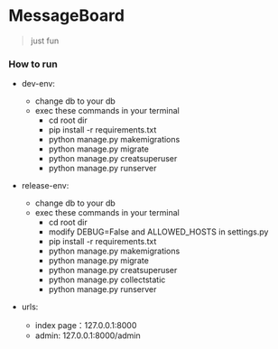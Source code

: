 # MessageBoard

>just fun

### How to run

- dev-env:
    - change db to your db
    - exec these commands in your terminal
        - cd root dir
        - pip install -r requirements.txt
        - python manage.py makemigrations
        - python manage.py migrate
        - python manage.py creatsuperuser
        - python manage.py runserver


- release-env:
    - change db to your db
    - exec these commands in your terminal
        - cd root dir
        - modify DEBUG=False and ALLOWED_HOSTS in settings.py
        - pip install -r requirements.txt
        - python manage.py makemigrations
        - python manage.py migrate
        - python manage.py creatsuperuser
        - python manage.py collectstatic
        - python manage.py runserver
        
- urls:
    - index page：127.0.0.1:8000
    - admin: 127.0.0.1:8000/admin
